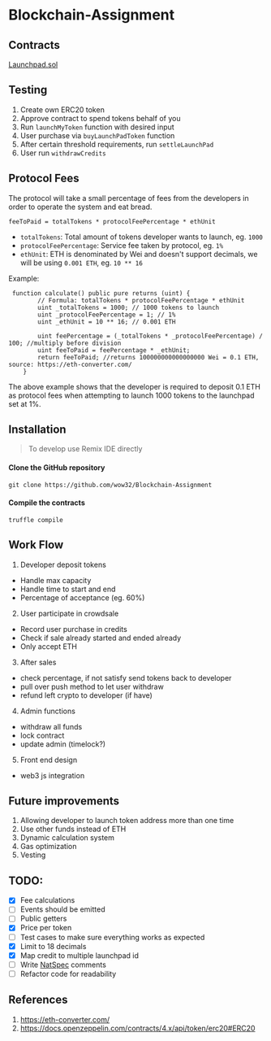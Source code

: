 # Blockchain-Assignment

## Contracts

[Launchpad.sol](contracts/Launchpad.sol)

## Testing
1. Create own ERC20 token
2. Approve contract to spend tokens behalf of you
3. Run `launchMyToken` function with desired input
4. User purchase via `buyLaunchPadToken` function
5. After certain threshold requirements, run `settleLaunchPad`
6. User run `withdrawCredits`

## Protocol Fees
The protocol will take a small percentage of fees from the developers in order to operate the system and eat bread.
``` solidity
feeToPaid = totalTokens * protocolFeePercentage * ethUnit
```
- `totalTokens`: Total amount of tokens developer wants to launch, eg. `1000`
- `protocolFeePercentage`: Service fee taken by protocol, eg. `1%`
- `ethUnit`: ETH is denominated by Wei and doesn't support decimals, we will be using `0.001 ETH`, eg. `10 ** 16`

Example:
```solidity
 function calculate() public pure returns (uint) {
        // Formula: totalTokens * protocolFeePercentage * ethUnit
        uint _totalTokens = 1000; // 1000 tokens to launch
        uint _protocolFeePercentage = 1; // 1%
        uint _ethUnit = 10 ** 16; // 0.001 ETH

        uint feePercentage = (_totalTokens * _protocolFeePercentage) / 100; //multiply before division
        uint feeToPaid = feePercentage * _ethUnit;
        return feeToPaid; //returns 100000000000000000 Wei = 0.1 ETH, source: https://eth-converter.com/
    }
```
The above example shows that the developer is required to deposit 0.1 ETH as protocol fees when attempting to launch 1000 tokens to the launchpad set at 1%.


## Installation
> To develop use Remix IDE directly

#### Clone the GitHub repository

```
git clone https://github.com/wow32/Blockchain-Assignment
```

#### Compile the contracts
```
truffle compile
```

## Work Flow
1. Developer deposit tokens 
- Handle max capacity
- Handle time to start and end
- Percentage of acceptance (eg. 60%)

2. User participate in crowdsale
- Record user purchase in credits
- Check if sale already started and ended already
- Only accept ETH

3. After sales
- check percentage, if not satisfy send tokens back to developer 
- pull over push method to let user withdraw
- refund left crypto to developer (if have)

4. Admin functions
- withdraw all funds
- lock contract 
- update admin (timelock?)

5. Front end design
- web3 js integration

## Future improvements
1. Allowing developer to launch token address more than one time
2. Use other funds instead of ETH
3. Dynamic calculation system
4. Gas optimization
5. Vesting 

## TODO:
- [x] Fee calculations
- [ ] Events should be emitted
- [ ] Public getters
- [x] Price per token
- [ ] Test cases to make sure everything works as expected
- [x] Limit to 18 decimals
- [x] Map credit to multiple launchpad id
- [ ] Write [NatSpec](https://docs.soliditylang.org/en/v0.8.10/natspec-format.html) comments
- [ ] Refactor code for readability

## References
1. https://eth-converter.com/
2. https://docs.openzeppelin.com/contracts/4.x/api/token/erc20#ERC20
